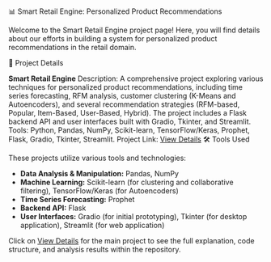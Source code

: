 📊 Smart Retail Engine: Personalized Product Recommendations

Welcome to the Smart Retail Engine project page! Here, you will find details about our efforts in building a system for personalized product recommendations in the retail domain.

🚀 Project Details

**Smart Retail Engine**
Description: A comprehensive project exploring various techniques for personalized product recommendations, including time series forecasting, RFM analysis, customer clustering (K-Means and Autoencoders), and several recommendation strategies (RFM-based, Popular, Item-Based, User-Based, Hybrid). The project includes a Flask backend API and user interfaces built with Gradio, Tkinter, and Streamlit.
Tools: Python, Pandas, NumPy, Scikit-learn, TensorFlow/Keras, Prophet, Flask, Gradio, Tkinter, Streamlit.
Project Link: [View Details](https://github.com/your-username/smart_retail_engine)  🛠 Tools Used

These projects utilize various tools and technologies:

* **Data Analysis & Manipulation:** Pandas, NumPy
* **Machine Learning:** Scikit-learn (for clustering and collaborative filtering), TensorFlow/Keras (for Autoencoders)
* **Time Series Forecasting:** Prophet
* **Backend API:** Flask
* **User Interfaces:** Gradio (for initial prototyping), Tkinter (for desktop application), Streamlit (for web application)

Click on [View Details](https://github.com/hanif-dev/) for the main project to see the full explanation, code structure, and analysis results within the repository.

